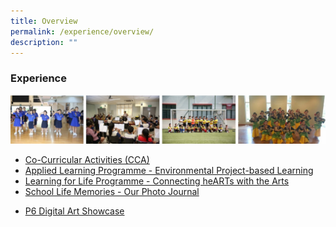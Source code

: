 ```yaml
---
title: Overview
permalink: /experience/overview/
description: ""
---
```

### **Experience**

![](/images/experience.jpg)

* [Co-Curricular Activities (CCA)](/co-curricular-activities/)
* [Applied Learning Programme - Environmental Project-based Learning](/experience/ALP/)
* [Learning for Life Programme - Connecting heARTs with the Arts](/experience/LLP/)
* [School Life Memories - Our Photo Journal](/experience/school-life-memories-our-photo-journal/)
<!--* [End-of-Term Achievement](https://staging.d3haevm43m8pfu.amplifyapp.com/experience/end-of-term-achievement/) -->
* [P6 Digital Art Showcase](/experience/p6-digital-art-showcase/)